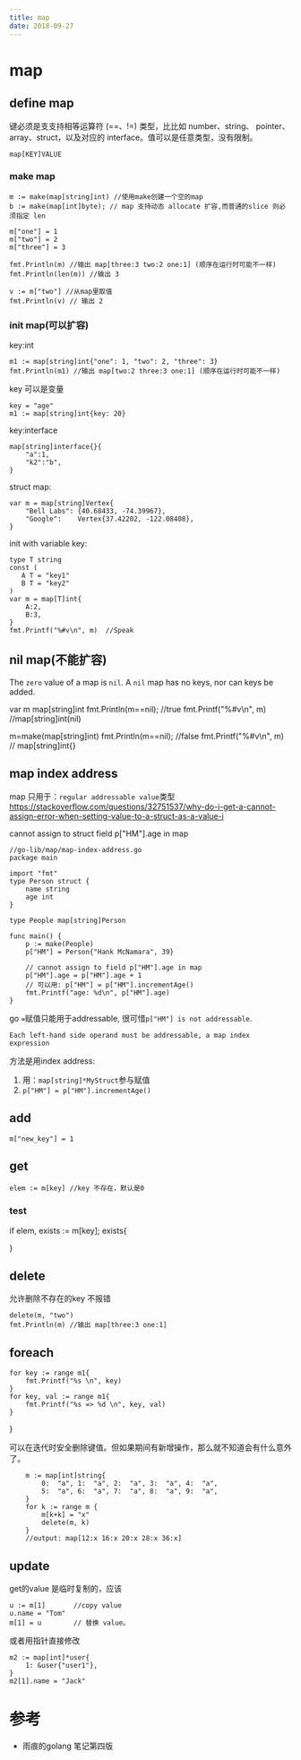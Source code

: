 ```yaml
---
title: map
date: 2018-09-27
---
```

# map

## define map
键必须是⽀支持相等运算符 (==、!=) 类型，⽐比如 number、string、 pointer、array、struct，以及对应的 interface。值可以是任意类型，没有限制。

    map[KEY]VALUE

### make map

    m := make(map[string]int) //使用make创建一个空的map
    b := make(map[int]byte); // map 支持动态 allocate 扩容,而普通的slice 则必须指定 len

    m["one"] = 1
    m["two"] = 2
    m["three"] = 3

    fmt.Println(m) //输出 map[three:3 two:2 one:1] (顺序在运行时可能不一样)
    fmt.Println(len(m)) //输出 3

    v := m["two"] //从map里取值
    fmt.Println(v) // 输出 2

### init map(可以扩容)
key:int

    m1 := map[string]int{"one": 1, "two": 2, "three": 3}
    fmt.Println(m1) //输出 map[two:2 three:3 one:1] (顺序在运行时可能不一样)

key 可以是变量

    key = "age"
    m1 := map[string]int{key: 20}

key:interface

    map[string]interface{}{
        "a":1,
        "k2":"b",
    }

struct map:

    var m = map[string]Vertex{
    	"Bell Labs": {40.68433, -74.39967},
    	"Google":    Vertex{37.42202, -122.08408},
    }

init with variable key:

    type T string
    const (
       A T = "key1"
       B T = "key2"
    )
    var m = map[T]int{
        A:2,
        B:3,
    }
    fmt.Printf("%#v\n", m)  //Speak

## nil map(不能扩容)
The `zero` value of a map is `nil`. A `nil` map has no keys, nor can keys be added.

  var m map[string]int
  fmt.Println(m==nil);      //true
  fmt.Printf("%#v\n", m)    //map[string]int(nil)

  m=make(map[string]int)
  fmt.Println(m==nil);      //false
  fmt.Printf("%#v\n", m)    // map[string]int{}

## map index address
map 只用于：`regular addressable value`类型
https://stackoverflow.com/questions/32751537/why-do-i-get-a-cannot-assign-error-when-setting-value-to-a-struct-as-a-value-i

cannot assign to struct field p["HM"].age in map

    //go-lib/map/map-index-address.go
    package main

    import "fmt"
    type Person struct {
        name string
        age int
    }

    type People map[string]Person

    func main() {
        p := make(People)
        p["HM"] = Person{"Hank McNamara", 39}

        // cannot assign to field p["HM"].age in map
        p["HM"].age = p["HM"].age + 1
        // 可以用: p["HM"] = p["HM"].incrementAge()
        fmt.Printf("age: %d\n", p["HM"].age)
    }

go `=`赋值只能用于addressable, 很可惜`p["HM"] is not addressable`.

    Each left-hand side operand must be addressable, a map index expression

方法是用index address:
1. 用：`map[string]*MyStruct`参与赋值
2. `p["HM"] = p["HM"].incrementAge()`

## add
    m["new_key"] = 1

## get

    elem := m[key] //key 不存在，默认是0

### test

  if elem, exists := m[key]; exists{

  }

## delete
允许删除不存在的key 不报错

    delete(m, "two")
    fmt.Println(m) //输出 map[three:3 one:1]

## foreach

    for key := range m1{
        fmt.Printf("%s \n", key)
    }
    for key, val := range m1{
        fmt.Printf("%s => %d \n", key, val)
    }
}

可以在迭代时安全删除键值。但如果期间有新增操作，那么就不知道会有什么意外了。

        m := map[int]string{
            0:  "a", 1:  "a", 2:  "a", 3:  "a", 4:  "a",
            5:  "a", 6:  "a", 7:  "a", 8:  "a", 9:  "a",
        }
        for k := range m {
            m[k+k] = "x"
            delete(m, k)
        }
        //output: map[12:x 16:x 20:x 28:x 36:x]

## update
get的value 是临时复制的，应该

    u := m[1]       //copy value
    u.name = "Tom"  
    m[1] = u        // 替换 value。

或者用指针直接修改

    m2 := map[int]*user{
        1: &user{"user1"},
    }
    m2[1].name = "Jack"

# 参考
- 雨痕的golang 笔记第四版